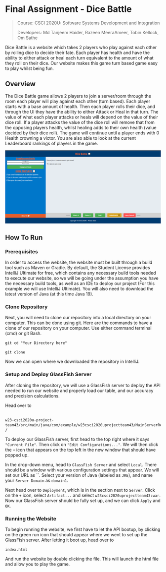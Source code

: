 # Final Assignment - Dice Battle

> Course: CSCI 2020U: Software Systems Development and Integration
>
> Developers: Md Tanjeem Haider, Razeen MeeraAmeer, Tobin Kellock,  Om Sathe 

Dice Battle is a website which takes 2 players who play against each other by rolling dice to decide their fate. Each player has health and have the ability to either attack or heal each turn equivalent to the amount of what they roll on their dice. Our website makes this game turn based game easy to play whilst being fun.

## Overview
The Dice Battle game allows 2 players to join a server/room through the room each player will play against each other (turn based). Each player starts with a base amount of health. Then each player rolls their dice, and through the UI they have the ability to either Attack or Heal in that turn. The value of what each player attacks or heals will depend on the value of their dice roll. If a player attacks the value of the dice roll will remove that from the opposing players health, whilst healing adds to their own health (value decided by their dice roll). The game will continue until a player ends with 0 Health crowning a victor. You are also able to look at the current Leaderboard rankings of players in the game.

<img src="example.png">


## How To Run

### Prerequisites

In order to access the website, the website must be built through a build tool such as Maven or Gradle. By default, the Student License provides IntelliJ Ultimate for free, which contains any necessary build tools needed to execute our website, so we will be going under the assumption you have the necessary build tools, as well as an IDE to deploy our project (For this example we will use IntelliJ Ultimate). You will also need to download the latest version of Java (at this time Java 19).

### Clone Repository

Next, you will need to clone our repository into a local directory on your computer. This can be done using git. Here are the commands to have a clone of our repository on your computer. Use either command terminal (cmd) or git Bash.

```
git cd "Your Directory here"
```

```
git clone 
```

Now we can open where we downloaded the repository in IntelliJ.

### Setup and Deploy GlassFish Server

After cloning the repository, we will use a GlassFish server to deploy the API needed to run our website and properly load our table, and our accuracy and precision calculations.

Head over to

```

w23-csci2020u-project-team43/src/main/java/com/example/w23csci2020uprojectteam43/MainServerResource.java /

```

To deploy our GlassFish server, first head to the top right where it says `"Current File"`. Then click on `"Edit Configurations..."`. We will then click the `+` icon that appears on the top left in the new window that should have popped up.

In the drop-down menu, head to `GlassFish Server` and select `Local`. There should be a window with various configuration settings that appear. We will set our URL as ``. Select your version of Java (labeled as `JRE`), and name your `Server Domain` as `domain1`.

Next head over to `Deployment`, which is in the section next to `Server`. Click on the `+` icon, select `Artifact...` and select `w23csci2020uprojectteam43:war`. Now our GlassFish server should be fully set up, and we can click `Apply` and `OK`.

### Running the Website

To begin running the website, we first have to let the API bootup, by clicking on the green run icon that should appear where we went to set up the GlassFish server. After letting it boot up, head over to

```
index.html
```

And run the website by double clicking the file. This will launch the html file and allow you to play the game.
